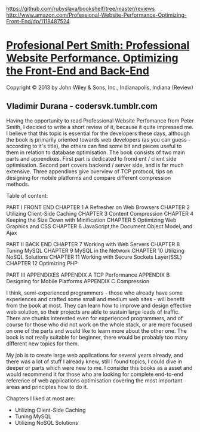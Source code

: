 https://github.com/rubyslava/bookshelf/tree/master/reviews
http://www.amazon.com/Professional-Website-Performance-Optimizing-Front-End/dp/1118487524

[Profesional Pert Smith: Professional Website Performance. Optimizing the Front-End and Back-End](http://www.amazon.com/Professional-Website-Performance-Optimizing-Front-End/dp/1118487524?tag=rubyslava-20)
========================================================================================================
Copyright © 2013 by John Wiley & Sons, Inc., Indianapolis, Indiana
(Review)

Vladimir Durana - codersvk.tumblr.com
-------------------------------------

Having the opportunity to read Professional Website Perfomance from Peter Smith, I decided to write a short review of it, because it quite impressed me.
I believe that this topic is essential for the developers these days, although the book is primarily oriented towards web developers (as you can guess - according to it's title), the others can find some bit and pieces useful to them in relation to database optimisation. 
The book consists of two main parts and appendixes. First part is dedicated to frond ent / client side optimisation. Second part covers backend / server side, and is far much extensive. Three appendixes give overview of TCP protocol, tips on designing for mobile platforms and compare different compression methods.

Table of content:

PART I			FRONT END
CHAPTER 1		A Refresher on Web Browsers
CHAPTER 2		Utilizing Client-Side Caching
CHAPTER 3		Content Compression
CHAPTER 4		Keeping the Size Down with Minification
CHAPTER 5		Optimizing Web Graphics and CSS
CHAPTER 6		JavaScript,the Document Object Model, and Ajax

PART II			BACK END
CHAPTER 7 		Working with Web Servers
CHAPTER 8 		Tuning MySQL
CHAPTER 9 		MySQL in the Network
CHAPTER 10 		Utilizing NoSQL Solutions
CHAPTER 11 		Working with Secure Sockets Layer(SSL)
CHAPTER 12		Optimizing PHP

PART III		APPENDIXES
APPENDIX A 		TCP Performance
APPENDIX B 		Designing for Mobile Platforms
APPENDIX C		Compression

I think, semi-experienced programmers - those who already have some experiences and crafted some small and medium web sites - will benefit from the book at most. They can learn how to improve and design effective web solution, so their projects are able to sustain large loads of traffic. There are chunks interested even for experienced programmers, and of course for those who did not work on the whole stack, or are more focused on one of the parts and would like to learn more about the other one.
The book is not really suitable for beginner, there would be probably too many different new topics for them. 

My job is to create large web applications for several years already, and there was a lot of stuff I already knew, still I found topics, I could dive in deeper or parts which were new to me. I consider this books as a asset and would recommend it for those who are looking for complete end-to-end reference of web applications optimisation covering the most important areas and principles how to do it.

Chapters I liked at most are:
* Utilizing Client-Side Caching
* Tuning MySQL
* Utilizing NoSQL Solutions
